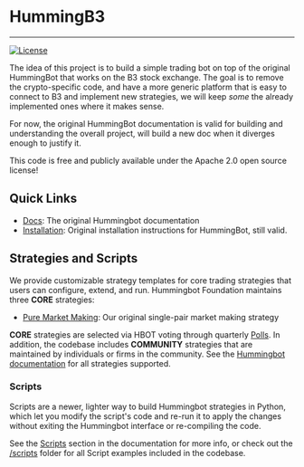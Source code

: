 # HummingB3

----

[![License](https://img.shields.io/badge/License-Apache%202.0-informational.svg)](https://github.com/hummingbot/hummingbot/blob/master/LICENSE)

The idea of this project is to build a simple trading bot on top of the original HummingBot that works on the B3 stock exchange. The goal is to remove the crypto-specific code, and have a more generic platform that is easy to connect to B3 and implement new strategies, we will keep *some* the already implemented ones where it makes sense.

For now, the original HummingBot documentation is valid for building and understanding the overall project, will build a new doc when it diverges enough to justify it.

This code is free and publicly available under the Apache 2.0 open source license!

## Quick Links

* [Docs](https://docs.hummingbot.org): The original Hummingbot documentation
* [Installation](https://hummingbot.org/installation/): Original installation instructions for HummingBot, still valid.


## Strategies and Scripts

We provide customizable strategy templates for core trading strategies that users can configure, extend, and run. Hummingbot Foundation maintains three **CORE** strategies:

* [Pure Market Making](https://docs.hummingbot.org/strategies/pure-market-making/): Our original single-pair market making strategy

**CORE** strategies are selected via HBOT voting through quarterly [Polls](https://hummingbot.org/maintenance/certification/). In addition, the codebase includes **COMMUNITY** strategies that are maintained by individuals or firms in the community. See the [Hummingbot documentation](https://docs.hummingbot.org/strategies) for all strategies supported.

### Scripts

Scripts are a newer, lighter way to build Hummingbot strategies in Python, which let you modify the script's code and re-run it to apply the changes without exiting the Hummingbot interface or re-compiling the code.

See the [Scripts](https://docs.hummingbot.org/scripts/) section in the documentation for more info, or check out the [/scripts](https://github.com/hummingbot/hummingbot/tree/master/scripts) folder for all Script examples included in the codebase.

